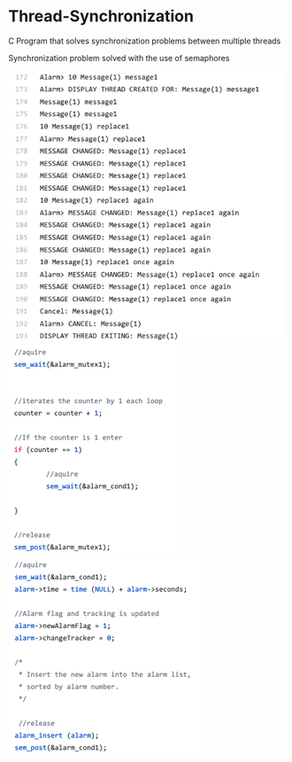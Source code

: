 # Thread-Synchronization
C Program that solves synchronization problems between multiple threads

Synchronization problem solved with the use of semaphores

<img src="Images/1.png" width="500">
<img src="Images/2.png">
<img src="Images/3.png">
